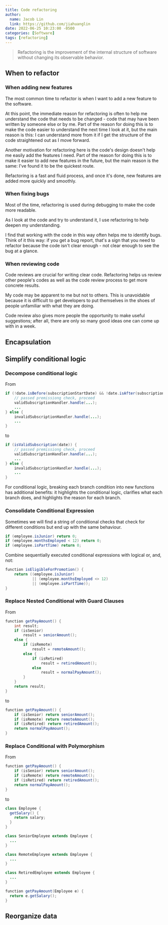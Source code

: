 ```yaml
---
title: Code refactoring
author:
  name: Jacob Lin
  link: https://github.com/jiahuanglin
date: 2022-06-25 10:23:00 -0500
categories: [Software]
tags: [refactoring]
---
```

> Refactoring is the improvement of the internal structure of software without changing its observable behavior.


## When to refactor

### When adding new features
The most common time to refactor is when I want to add a new feature to the software. 

At this point, the immediate reason for refactoring is often to help me understand the code that needs to be changed - code that may have been written by someone else or by me. Part of the reason for doing this is to make the code easier to understand the next time I look at it, but the main reason is this: I can understand more from it if I get the structure of the code straightened out as I move forward.

Another motivation for refactoring here is the code's design doesn't help me easily add the features I need. Part of the reason for doing this is to make it easier to add new features in the future, but the main reason is the same: I've found it to be the quickest route.

Refactoring is a fast and fluid process, and once it's done, new features are added more quickly and smoothly.

### When fixing bugs
Most of the time, refactoring is used during debugging to make the code more readable.

As I look at the code and try to understand it, I use refactoring to help deepen my understanding.

I find that working with the code in this way often helps me to identify bugs.
Think of it this way: if you get a bug report, that's a sign that you need to refactor because the code isn't clear enough - not clear enough to see the bug at a glance.

### When reviewing code
Code reviews are crucial for writing clear code. Refactoring helps us review other people's codes as well as the code review process to get more concrete results.

My code may be apparent to me but not to others. This is unavoidable because it is difficult to get developers to put themselves in the shoes of people unfamiliar with what they are doing.

Code review also gives more people the opportunity to make useful suggestions; after all, there are only so many good ideas one can come up with in a week.


## Encapsulation

## Simplify conditional logic

### Decompose conditional logic
From 
```java
if (!date.isBefore(subscriptionStartDate) && !date.isAfter(subscriptionEndDate)) {
    // passed premissiong check, proceed 
    validSubscriptionHandler.handle(...);
    ...
} else {
    invalidSubscriptionHandler.handle(...);
    ...
}  
```
to
```java
if (isValidSubscription(date)) {
    // passed premissiong check, proceed 
    validSubscriptionHandler.handle(...);
    ...
} else {
    invalidSubscriptionHandler.handle(...);
    ...
}  
```
For conditional logic, breaking each branch condition into new functions has additional benefits: it highlights the conditional logic, clarifies what each branch does, and highlights the reason for each branch.


### Consolidate Conditional Expression
Sometimes we will find a string of conditional checks that check for different conditions but end up with the same behaviour.
```Java
if (employee.isJunior) return 0;
if (employee.monthsEmployed < 12) return 0;
if (employee.isPartTime) return 0;
```
Combine sequentially executed conditional expressions with logical or, and, not:
```Java
function isEligibleForPromotion() {
    return ((employee.isJunior)
            || (employee.monthsEmployed <> 12)
            || (employee.isPartTime));
}
```

### Replace Nested Conditional with Guard Clauses
From
```java
function getPayAmount() {
    int result;
    if (isSenior)
        result = seniorAmount();
    else {
        if (isRemote)
            result = remoteAmount();
        else {
            if (isRetired)
                result = retiredAmount();
            else
                result = normalPayAmount();
        }
    }
    return result;
}
```
to
```Java
function getPayAmount() {
    if (isSenior) return seniorAmount();
    if (isRemote) return remoteAmount();
    if (isRetired) return retiredAmount();
    return normalPayAmount();
}
```

### Replace Conditional with Polymorphism
From
```java
function getPayAmount() {
    if (isSenior) return seniorAmount();
    if (isRemote) return remoteAmount();
    if (isRetired) return retiredAmount();
    return normalPayAmount();
}
```
to
```java
class Employee {
  getSalary() {
    return salary;
  }
}

class SeniorEmployee extends Employee {
  ...
}

class RemoteEmployee extends Employee {
  ...
}

class RetiredEmployee extends Employee {
  ...
}

function getPayAmount(Employee e) {
  return e.getSalary();
}
```


## Reorganize data

